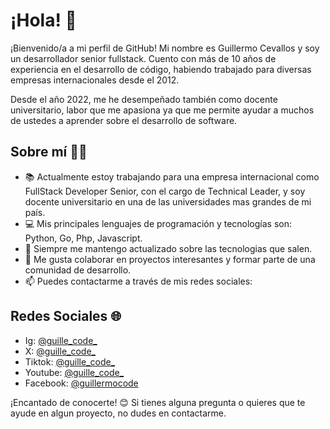 # ¡Hola! 👋

¡Bienvenido/a a mi perfil de GitHub! Mi nombre es Guillermo Cevallos y soy un desarrollador senior fullstack. Cuento con más de 10 años de experiencia en el desarrollo de código, habiendo trabajado para diversas empresas internacionales desde el 2012.

Desde el año 2022, me he desempeñado también como docente universitario, labor que me apasiona ya que me permite ayudar a muchos de ustedes a aprender sobre el desarrollo de software. 



## Sobre mí 🙋‍♂️

- 📚 Actualmente estoy trabajando para una empresa internacional como FullStack Developer Senior, con el cargo de Technical Leader, y soy docente universitario en una de las universidades mas grandes de mi país.
- 💻 Mis principales lenguajes de programación y tecnologías son: Python, Go, Php, Javascript.
- 🌱 Siempre me mantengo actualizado sobre las tecnologias que salen.
- 🤝 Me gusta colaborar en proyectos interesantes y formar parte de una comunidad de desarrollo.
- 📫 Puedes contactarme a través de mis redes sociales:

## Redes Sociales 🌐

- Ig: [@guille_code_](https://www.instagram.com/guille_code_?igsh=bThkcnNqNG0zeGVh&utm_source=qr)
- X: [@guille_code_](https://twitter.com/@guille_code_)
- Tiktok: [@guille_code_](https://www.tiktok.com/@guille_code_?_t=8lMm2Kbg8Bx&_r=1)
- Youtube: [@guille_code_](https://www.youtube.com/@guille_code_)
- Facebook: [@guillermocode](https://www.facebook.com/guillermocode/)



¡Encantado de conocerte! 😊 Si tienes alguna pregunta o quieres que te ayude en algun proyecto, no dudes en contactarme.
